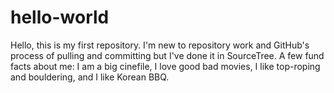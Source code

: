 # hello-world
Hello, this is my first repository.
I'm new to repository work and GitHub's process of pulling and committing but I've done it in SourceTree.
A few fund facts about me: I am a big cinefile, I love good bad movies, I like top-roping and bouldering, and I like Korean BBQ.
